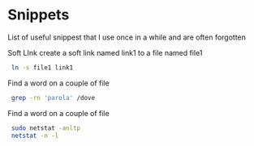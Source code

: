 # Snippets
List of useful snippest that I use once in a while and are often forgotten


Soft LInk 
create a soft link named link1 to a file named file1
```bash
 ln -s file1 link1
```

Find a word on a couple of file
```bash
 grep -rn 'parola' /dove
```

Find a word on a couple of file
```bash
 sudo netstat -anltp
 netstat -n -l
```
 
